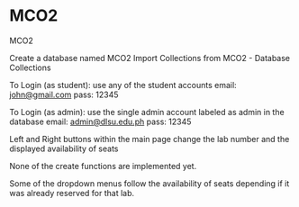 # MCO2
 MCO2

Create a database named MCO2
Import Collections from MCO2 - Database Collections

To Login (as student):
use any of the student accounts
email: john@gmail.com
pass: 12345


To Login (as admin):
use the single admin account labeled as admin in the database
email: admin@dlsu.edu.ph
pass: 12345


Left and Right buttons within the main page change the lab number and the displayed availability of seats


None of the create functions are implemented yet. 

Some of the dropdown menus follow the availability of seats depending if it was already reserved for that lab.
